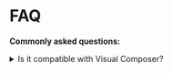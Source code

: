 # FAQ

**Commonly asked questions:**
  
<details>
  <summary id="7">
      Is it compatible with Visual Composer?
  </summary>

  Super Forms has it's own Visual Composer (JS Composer) element.

  With this element you can simply **Drag & Drop** any form at a specific location in your page.
  After you dropped the element you can choose which form it should load simply with the use of a dropdown that will list all the forms you have created.
</details>




